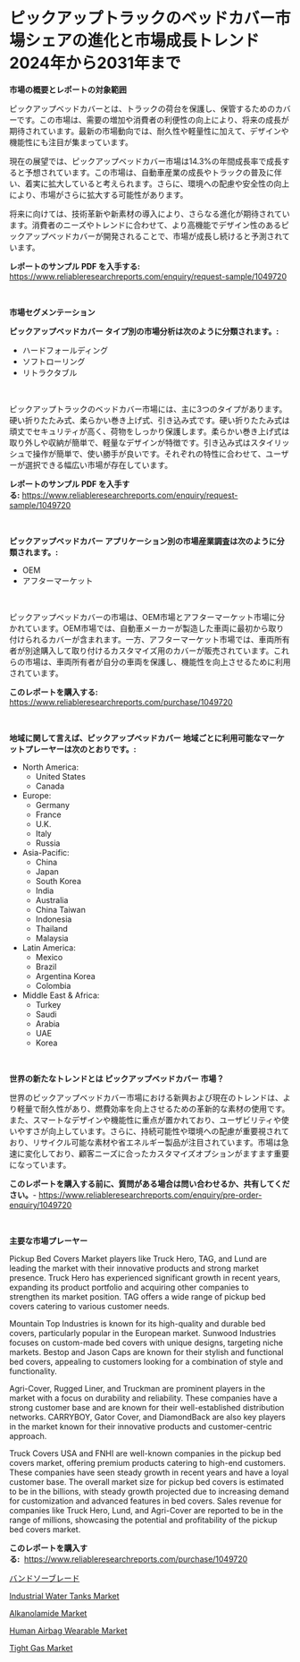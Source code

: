<p><h1>ピックアップトラックのベッドカバー市場シェアの進化と市場成長トレンド2024年から2031年まで</h1></p><p><strong>市場の概要とレポートの対象範囲</strong></p>
<p><p>ピックアップベッドカバーとは、トラックの荷台を保護し、保管するためのカバーです。この市場は、需要の増加や消費者の利便性の向上により、将来の成長が期待されています。最新の市場動向では、耐久性や軽量性に加えて、デザインや機能性にも注目が集まっています。</p><p>現在の展望では、ピックアップベッドカバー市場は14.3%の年間成長率で成長すると予想されています。この市場は、自動車産業の成長やトラックの普及に伴い、着実に拡大していると考えられます。さらに、環境への配慮や安全性の向上により、市場がさらに拡大する可能性があります。</p><p>将来に向けては、技術革新や新素材の導入により、さらなる進化が期待されています。消費者のニーズやトレンドに合わせて、より高機能でデザイン性のあるピックアップベッドカバーが開発されることで、市場が成長し続けると予測されています。</p></p>
<p><strong>レポートのサンプル PDF を入手する:</strong> <a href="https://www.reliableresearchreports.com/enquiry/request-sample/1049720">https://www.reliableresearchreports.com/enquiry/request-sample/1049720</a></p>
<p>&nbsp;</p>
<p><strong>市場セグメンテーション</strong></p>
<p><strong>ピックアップベッドカバー タイプ別の市場分析は次のように分類されます。:</strong></p>
<p><ul><li>ハードフォールディング</li><li>ソフトローリング</li><li>リトラクタブル</li></ul></p>
<p>&nbsp;</p>
<p><p>ピックアップトラックのベッドカバー市場には、主に3つのタイプがあります。硬い折りたたみ式、柔らかい巻き上げ式、引き込み式です。硬い折りたたみ式は頑丈でセキュリティが高く、荷物をしっかり保護します。柔らかい巻き上げ式は取り外しや収納が簡単で、軽量なデザインが特徴です。引き込み式はスタイリッシュで操作が簡単で、使い勝手が良いです。それぞれの特性に合わせて、ユーザーが選択できる幅広い市場が存在しています。</p></p>
<p><strong>レポートのサンプル PDF を入手する:</strong>&nbsp;<a href="https://www.reliableresearchreports.com/enquiry/request-sample/1049720">https://www.reliableresearchreports.com/enquiry/request-sample/1049720</a></p>
<p>&nbsp;</p>
<p><strong> ピックアップベッドカバー アプリケーション別の市場産業調査は次のように分類されます。:</strong></p>
<p><ul><li>OEM</li><li>アフターマーケット</li></ul></p>
<p>&nbsp;</p>
<p><p>ピックアップベッドカバーの市場は、OEM市場とアフターマーケット市場に分かれています。OEM市場では、自動車メーカーが製造した車両に最初から取り付けられるカバーが含まれます。一方、アフターマーケット市場では、車両所有者が別途購入して取り付けるカスタマイズ用のカバーが販売されています。これらの市場は、車両所有者が自分の車両を保護し、機能性を向上させるために利用されています。</p></p>
<p><strong>このレポートを購入する:</strong>&nbsp; <a href="https://www.reliableresearchreports.com/purchase/1049720">https://www.reliableresearchreports.com/purchase/1049720</a></p>
<p>&nbsp;</p>
<p><strong>地域に関して言えば、ピックアップベッドカバー 地域ごとに利用可能なマーケットプレーヤーは次のとおりです。:</strong></p>
<p><ul>
    <li>
        North America:
        <ul>
            <li>United States</li>
            <li>Canada</li>
        </ul>
    </li>
    <li>
        Europe:
        <ul>
            <li>Germany</li>
            <li>France</li>
            <li>U.K.</li>
            <li>Italy</li>
            <li>Russia</li>
        </ul>
    </li>
    <li>
        Asia-Pacific:
        <ul>
            <li>China</li>
            <li>Japan</li>
            <li>South Korea</li>
            <li>India</li>
            <li>Australia</li>
            <li>China Taiwan</li>
            <li>Indonesia</li>
            <li>Thailand</li>
            <li>Malaysia</li>
        </ul>
    </li>
    <li>
        Latin America:
        <ul>
            <li>Mexico</li>
            <li>Brazil</li>
            <li>Argentina Korea</li>
            <li>Colombia</li>
        </ul>
    </li>
    <li>
        Middle East & Africa:
        <ul>
            <li>Turkey</li>
            <li>Saudi</li>
            <li>Arabia</li>
            <li>UAE</li>
            <li>Korea</li>
        </ul>
    </li>
    </ul></p>
<p>&nbsp;</p>
<p><strong>世界の新たなトレンドとは ピックアップベッドカバー 市場？</strong></p>
<p><p>世界のピックアップベッドカバー市場における新興および現在のトレンドは、より軽量で耐久性があり、燃費効率を向上させるための革新的な素材の使用です。また、スマートなデザインや機能性に重点が置かれており、ユーザビリティや使いやすさが向上しています。さらに、持続可能性や環境への配慮が重要視されており、リサイクル可能な素材や省エネルギー製品が注目されています。市場は急速に変化しており、顧客ニーズに合ったカスタマイズオプションがますます重要になっています。</p></p>
<p><strong>このレポートを購入する前に、質問がある場合は問い合わせるか、共有してください。</strong>- <a href="https://www.reliableresearchreports.com/enquiry/pre-order-enquiry/1049720">https://www.reliableresearchreports.com/enquiry/pre-order-enquiry/1049720</a></p>
<p>&nbsp;</p>
<p><strong>主要な市場プレーヤー</strong></p>
<p><p>Pickup Bed Covers Market players like Truck Hero, TAG, and Lund are leading the market with their innovative products and strong market presence. Truck Hero has experienced significant growth in recent years, expanding its product portfolio and acquiring other companies to strengthen its market position. TAG offers a wide range of pickup bed covers catering to various customer needs.</p><p>Mountain Top Industries is known for its high-quality and durable bed covers, particularly popular in the European market. Sunwood Industries focuses on custom-made bed covers with unique designs, targeting niche markets. Bestop and Jason Caps are known for their stylish and functional bed covers, appealing to customers looking for a combination of style and functionality.</p><p>Agri-Cover, Rugged Liner, and Truckman are prominent players in the market with a focus on durability and reliability. These companies have a strong customer base and are known for their well-established distribution networks. CARRYBOY, Gator Cover, and DiamondBack are also key players in the market known for their innovative products and customer-centric approach.</p><p>Truck Covers USA and FNHI are well-known companies in the pickup bed covers market, offering premium products catering to high-end customers. These companies have seen steady growth in recent years and have a loyal customer base. The overall market size for pickup bed covers is estimated to be in the billions, with steady growth projected due to increasing demand for customization and advanced features in bed covers. Sales revenue for companies like Truck Hero, Lund, and Agri-Cover are reported to be in the range of millions, showcasing the potential and profitability of the pickup bed covers market.</p></p>
<p><strong>このレポートを購入する:</strong>&nbsp;&nbsp;<a href="https://www.reliableresearchreports.com/purchase/1049720">https://www.reliableresearchreports.com/purchase/1049720</a></p>
<p><p><a href="https://github.com/NashBeahan2023/Market-Research-Report-List-1/blob/main/901279415991.md">バンドソーブレード</a></p><p><a href="https://github.com/johnbach50/Market-Research-Report-List-2/blob/main/industrial-water-tanks-market.md">Industrial Water Tanks Market</a></p><p><a href="https://scarlet-rocket-c63.notion.site/Alkanolamide-Market-Size-and-Examines-its-Market-Scope-with-a-Primary-Focus-on-Growth-Opportunitie-f26d748195654a6888b0301ff94233f2">Alkanolamide Market</a></p><p><a href="https://issuu.com/reportprime-2/docs/human-airbag-wearable-market-size-2030.pptx">Human Airbag Wearable Market</a></p><p><a href="https://github.com/lylyparadise/Market-Research-Report-List-2/blob/main/tight-gas-market.md">Tight Gas Market</a></p></p>
